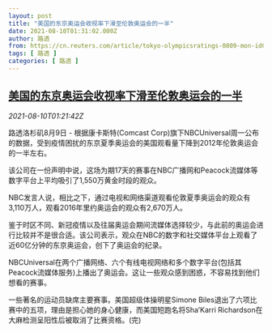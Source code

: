 ```yaml
---
layout: post
title: "美国的东京奥运会收视率下滑至伦敦奥运会的一半"
date: 2021-08-10T01:31:02.000Z
author: 路透
from: https://cn.reuters.com/article/tokyo-olympicsratings-0809-mon-idCNKBS2FB02M
tags: [ 路透 ]
categories: [ 路透 ]
---
```

<!--1628559062000-->
[美国的东京奥运会收视率下滑至伦敦奥运会的一半](https://cn.reuters.com/article/tokyo-olympicsratings-0809-mon-idCNKBS2FB02M)
------

<div>
<div><i>2021-08-10T01:21:42Z</i></div><p>路透洛杉矶8月9日 - 根据康卡斯特(Comcast Corp)旗下NBCUniversal周一公布的数据，受到疫情困扰的东京夏季奥运会的美国观看量下降到2012年伦敦奥运会的一半左右。</p><p>该公司在一份声明中说，这场为期17天的赛事在NBC广播网和Peacock流媒体等数字平台上平均吸引了1,550万黄金时段的观众。</p><p>NBC发言人说，相比之下，通过电视和网络渠道观看伦敦夏季奥运会的观众有3,110万人，观看2016年里约奥运会的观众有2,670万人。</p><p>鉴于时区不同、新冠疫情以及往届奥运会期间流媒体选择较少，与此前的奥运会进行比较并不是很合适。该公司表示，观众在NBC的数字和社交媒体平台上观看了近60亿分钟的东京奥运会，创下了奥运会的纪录。</p><p>NBCUniversal在两个广播网络、六个有线电视网络和多个数字平台(包括其Peacock流媒体服务)上播出了奥运会。这让一些观众感到困惑，不容易找到他们想看的赛事。</p><p>一些著名的运动员缺席主要赛事。美国超级体操明星Simone Biles退出了六项比赛中的五项，理由是担心她的身心健康，而美国短跑名将Sha’Karri Richardson在大麻检测呈阳性后被取消了比赛资格。(完)</p>
</div>

